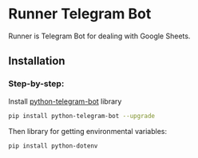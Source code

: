 # Runner Telegram Bot

Runner is Telegram Bot for dealing with Google Sheets.

## Installation
### Step-by-step:
Install [python-telegram-bot](https://pypi.org/project/python-telegram-bot/#introduction)
library

```bash
pip install python-telegram-bot --upgrade
```
Then library for getting environmental variables:

```bash
pip install python-dotenv
```
